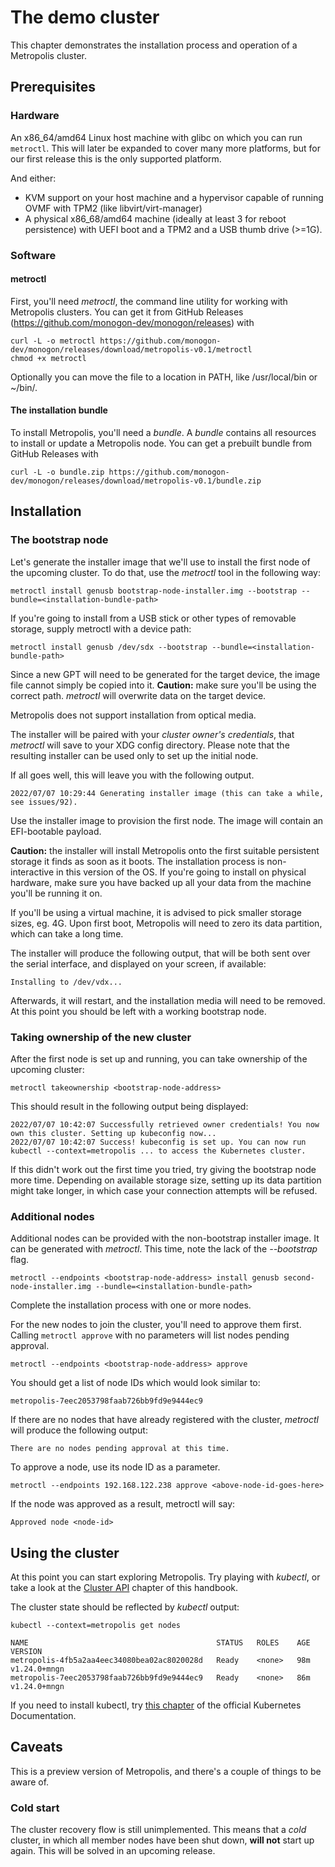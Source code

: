 # The demo cluster

This chapter demonstrates the installation process and operation of a Metropolis cluster.

## Prerequisites

### Hardware
An x86_64/amd64 Linux host machine with glibc on which you can run `metroctl`. This will later be expanded to cover many more platforms, but for our first release this is the only supported platform.

And either:
* KVM support on your host machine and a hypervisor capable of running OVMF with TPM2 (like libvirt/virt-manager)
* A physical x86_68/amd64 machine (ideally at least 3 for reboot persistence) with UEFI boot and a TPM2 and a USB thumb drive (>=1G).

### Software

#### metroctl
First, you'll need *metroctl*, the command line utility for working with Metropolis clusters.
You can get it from GitHub Releases (https://github.com/monogon-dev/monogon/releases) with
```shell
curl -L -o metroctl https://github.com/monogon-dev/monogon/releases/download/metropolis-v0.1/metroctl
chmod +x metroctl
```
Optionally you can move the file to a location in PATH, like /usr/local/bin or ~/bin/.

#### The installation bundle

To install Metropolis, you'll need a *bundle*. A *bundle* contains all resources to install or update a Metropolis node.
You can get a prebuilt bundle from GitHub Releases with
```shell
curl -L -o bundle.zip https://github.com/monogon-dev/monogon/releases/download/metropolis-v0.1/bundle.zip
```

## Installation

### The bootstrap node

Let's generate the installer image that we'll use to install the first node of the upcoming cluster. To do that, use the *metroctl* tool in the following way:
```shell
metroctl install genusb bootstrap-node-installer.img --bootstrap --bundle=<installation-bundle-path>
```
If you're going to install from a USB stick or other types of removable storage, supply metroctl with a device path:
```shell
metroctl install genusb /dev/sdx --bootstrap --bundle=<installation-bundle-path>
```
Since a new GPT will need to be generated for the target device, the image file cannot simply be copied into it.
**Caution:** make sure you'll be using the correct path. *metroctl* will overwrite data on the target device.

Metropolis does not support installation from optical media.

The installer will be paired with your *cluster owner's credentials*, that *metroctl* will save to your XDG config directory. Please note that the resulting installer can be used only to set up the initial node.

If all goes well, this will leave you with the following output.
```
2022/07/07 10:29:44 Generating installer image (this can take a while, see issues/92).
```

Use the installer image to provision the first node. The image will contain an EFI-bootable payload.

**Caution:** the installer will install Metropolis onto the first suitable persistent storage it finds as soon as it boots. The installation process is non-interactive in this version of the OS. If you're going to install on physical hardware, make sure you have backed up all your data from the machine you'll be running it on.

If you'll be using a virtual machine, it is advised to pick smaller storage sizes, eg. 4G. Upon first boot, Metropolis will need to zero its data partition, which can take a long time.

The installer will produce the following output, that will be both sent over the serial interface, and displayed on your screen, if available:
```
Installing to /dev/vdx...
```

Afterwards, it will restart, and the installation media will need to be removed. At this point you should be left with a working bootstrap node.

### Taking ownership of the new cluster

After the first node is set up and running, you can take ownership of the upcoming cluster:
```shell
metroctl takeownership <bootstrap-node-address>
```
This should result in the following output being displayed:
```
2022/07/07 10:42:07 Successfully retrieved owner credentials! You now own this cluster. Setting up kubeconfig now...
2022/07/07 10:42:07 Success! kubeconfig is set up. You can now run kubectl --context=metropolis ... to access the Kubernetes cluster.
```

If this didn't work out the first time you tried, try giving the bootstrap node more time. Depending on available storage size, setting up its data partition might take longer, in which case your connection attempts will be refused.

### Additional nodes

Additional nodes can be provided with the non-bootstrap installer image. It can be generated with *metroctl*. This time, note the lack of the *--bootstrap* flag.
```shell
metroctl --endpoints <bootstrap-node-address> install genusb second-node-installer.img --bundle=<installation-bundle-path>
```

Complete the installation process with one or more nodes.

For the new nodes to join the cluster, you'll need to approve them first. Calling `metroctl approve` with no parameters will list nodes pending approval.
```shell
metroctl --endpoints <bootstrap-node-address> approve
```

You should get a list of node IDs which would look similar to:
```
metropolis-7eec2053798faab726bb9fd9e9444ec9
```

If there are no nodes that have already registered with the cluster, *metroctl* will produce the following output:
```
There are no nodes pending approval at this time.
```

To approve a node, use its node ID as a parameter.
```shell
metroctl --endpoints 192.168.122.238 approve <above-node-id-goes-here>
```

If the node was approved as a result, metroctl will say:
```
Approved node <node-id>
```

## Using the cluster

At this point you can start exploring Metropolis. Try playing with *kubectl*, or take a look at the [Cluster API](https://github.com/monogon-dev/monogon/blob/main/metropolis/handbook/src/ch03-05-cluster-api.md) chapter of this handbook.

The cluster state should be reflected by *kubectl* output:
```shell
kubectl --context=metropolis get nodes

NAME                                          STATUS   ROLES    AGE   VERSION
metropolis-4fb5a2aa4eec34080bea02ac8020028d   Ready    <none>   98m   v1.24.0+mngn
metropolis-7eec2053798faab726bb9fd9e9444ec9   Ready    <none>   86m   v1.24.0+mngn
```

If you need to install kubectl, try [this chapter](https://kubernetes.io/docs/tasks/tools/install-kubectl-linux/) of the official Kubernetes Documentation.

## Caveats

This is a preview version of Metropolis, and there's a couple of things to be aware of.

### Cold start

The cluster recovery flow is still unimplemented. This means that a *cold* cluster, in which all member nodes have been shut down, **will not** start up again. This will be solved in an upcoming release.
